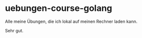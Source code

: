 # uebungen-course-golang
Alle meine Übungen, die ich lokal auf meinen Rechner laden kann.

Sehr gut.
